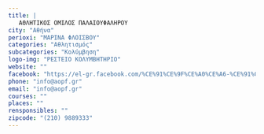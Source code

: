 ```yaml
---
title: |
   ΑΘΛΗΤΙΚΟΣ ΟΜΙΛΟΣ ΠΑΛΑΙΟΥΦΑΛΗΡΟΥ
city: "Αθήνα"
perioxi: "ΜΑΡΙΝΑ ΦΛΟΙΣΒΟΥ"
categories: "Αθλητισμός"
subcategories: "Κολύμβηση"
logo-img: "ΡΕΣΤΕΙΟ ΚΟΛΥΜΒΗΤΗΡΙΟ"
website: ""
facebook: "https://el-gr.facebook.com/%CE%91%CE%9F%CE%A0%CE%A6-%CE%91%CE%B8%CE%BB%CE%B7%CF%84%CE%B9%CE%BA%CF%8C%CF%82-%CE%8C%CE%BC%CE%B9%CE%BB%CE%BF%CF%82-%CE%A0%CE%B1%CE%BB%CE%B1%CE%B9%CE%BF%CF%8D-%CE%A6%CE%B1%CE%BB%CE%AE%CF%81%CE%BF%CF%85-108990062574253/"
phone: "info@aopf.gr"
email: "info@aopf.gr"
courses: ""
places: ""
rensponsibles: ""
zipcode: "(210) 9889333"
---
```




